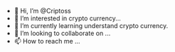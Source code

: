 - 👋 Hi, I’m @Criptoss
- 👀 I’m interested in crypto currency...
- 🌱 I’m currently learning understand crypto currency.
- 💞️ I’m looking to collaborate on ...
- 📫 How to reach me ...

<!---
Criptoss/Criptoss is a ✨ special ✨ repository because its `README.md` (this file) appears on your GitHub profile.
You can click the Preview link to take a look at your changes.
--->
